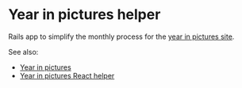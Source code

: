 # Year in pictures helper

Rails app to simplify the monthly process for the [year in pictures site](https://www.theyearinpictures.co.uk/).

See also:

* [Year in pictures](https://github.com/tomnatt/year-in-pictures)
* [Year in pictures React helper](https://github.com/tomnatt/year-in-pictures-helper)

